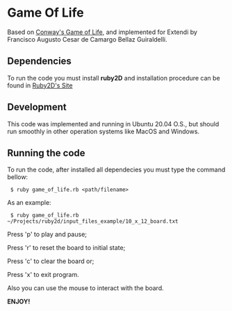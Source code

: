 # Game Of Life

Based on [Conway's Game of Life](https://en.wikipedia.org/wiki/Conway%27s_Game_of_Life),
and implemented for Extendi by Francisco Augusto Cesar de Camargo Bellaz Guiraldelli.


## Dependencies
To run the code you must install **ruby2D** and installation procedure can be found in [Ruby2D's Site](https://www.ruby2d.com/)

## Development
This code was implemented and running in Ubuntu 20.04 O.S., but should run smoothly in other operation systems like MacOS and Windows.

## Running the code
To run the code, after installed all dependecies you must type the command bellow:

```console
 $ ruby game_of_life.rb <path/filename>
```
As an example:
```console
 $ ruby game_of_life.rb ~/Projects/ruby2d/input_files_example/10_x_12_board.txt
```

  Press 'p' to play and pause;

  Press 'r' to reset the board to initial state;

  Press 'c' to clear the board or;

  Press 'x' to exit program.


  Also you can use the mouse to interact with the board.


**ENJOY!**
